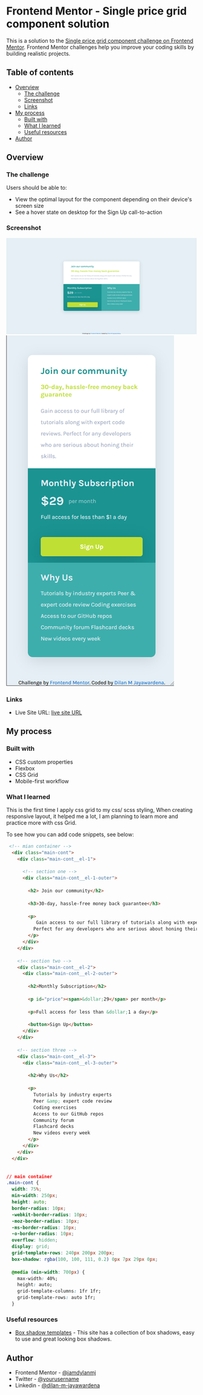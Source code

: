 # Frontend Mentor - Single price grid component solution

This is a solution to the [Single price grid component challenge on Frontend Mentor](https://www.frontendmentor.io/challenges/single-price-grid-component-5ce41129d0ff452fec5abbbc). Frontend Mentor challenges help you improve your coding skills by building realistic projects. 

## Table of contents

- [Overview](#overview)
  - [The challenge](#the-challenge)
  - [Screenshot](#screenshot)
  - [Links](#links)
- [My process](#my-process)
  - [Built with](#built-with)
  - [What I learned](#what-i-learned)
  - [Useful resources](#useful-resources)
- [Author](#author)




## Overview

### The challenge

Users should be able to:

- View the optimal layout for the component depending on their device's screen size
- See a hover state on desktop for the Sign Up call-to-action

### Screenshot

![desktop view](./images/screenshots/desktopView.png)
![](./images/screenshots/mobileView.png)


### Links

- Live Site URL: [live site URL](https://iamdylanmj.github.io/Single-price-grid-component-solution/)

## My process

### Built with

- CSS custom properties
- Flexbox
- CSS Grid
- Mobile-first workflow


### What I learned

This is the first time I apply css grid to my css/ scss styling, When creating responsive layout, it helped me a lot, I am planning to learn more and practice more with css Grid.

To see how you can add code snippets, see below:

```html
 <!-- mian container -->
  <div class="main-cont">
    <div class="main-cont__el-1">

      <!-- section one -->
      <div class="main-cont__el-1-outer">
        
        <h2> Join our community</h2>
        
        <h3>30-day, hassle-free money back guarantee</h3>
        
        <p>
           Gain access to our full library of tutorials along with expert code reviews. 
          Perfect for any developers who are serious about honing their skills.
        </p>
      </div>
    </div>

    <!-- section two -->
    <div class="main-cont__el-2">
      <div class="main-cont__el-2-outer">

        <h2>Monthly Subscription</h2>
        
        <p id="price"><span>&dollar;29</span> per month</p>
        
        <p>Full access for less than &dollar;1 a day</p>
        
        <button>Sign Up</button>
      </div>
    </div>

    <!-- section three -->
    <div class="main-cont__el-3">
      <div class="main-cont__el-3-outer">
        
        <h2>Why Us</h2>
        
        <p>
          Tutorials by industry experts
          Peer &amp; expert code review
          Coding exercises
          Access to our GitHub repos
          Community forum
          Flashcard decks
          New videos every week
        </p>
      </div>
    </div>
  </div>
 
```
```css
// main container
.main-cont {
  width: 75%;
  min-width: 250px;
  height: auto;
  border-radius: 10px;
  -webkit-border-radius: 10px;
  -moz-border-radius: 10px;
  -ms-border-radius: 10px;
  -o-border-radius: 10px;
  overflow: hidden;
  display: grid;
  grid-template-rows: 240px 200px 200px;
  box-shadow: rgba(100, 100, 111, 0.2) 0px 7px 29px 0px;

  @media (min-width: 700px) {
    max-width: 40%;
    height: auto;
    grid-template-columns: 1fr 1fr;
    grid-template-rows: auto 1fr;
  }
```
### Useful resources

- [Box shadow templates](https://getcssscan.com/css-box-shadow-examples) - This site has a collection of box shadows, easy to use and great looking box shadows.


## Author

- Frontend Mentor - [@iamdylanmj](https://www.frontendmentor.io/profile/iamdylanmj)
- Twitter - [@yourusername](https://www.twitter.com/yourusername)
- Linkedin - [@dilan-m-jayawardena](https://www.linkedin.com/in/dilan-m-jayawardena-6672581a9/)
